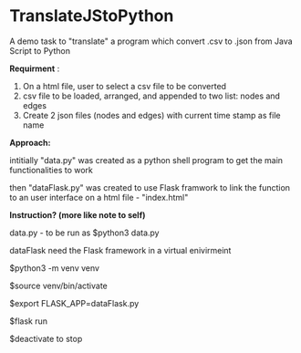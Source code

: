 # TranslateJStoPython
A demo task to "translate" a program which convert .csv to .json from Java Script to Python 

**Requirment** :
1) On a html file, user to select a csv file to be converted 
2) csv file to be loaded, arranged, and appended to two list: nodes and edges
3) Create 2 json files (nodes and edges) with current time stamp as file name 

**Approach:**

intitially "data.py" was created as a python shell program to get the main functionalities to work

then "dataFlask.py" was created to use Flask framwork to link the function to an user interface on a html file - "index.html"

**Instruction?  (more like note to self)**

data.py - to be run as $python3 data.py

dataFlask need the Flask framework in a virtual enivirmeint 
 
$python3 -m venv venv

$source venv/bin/activate

$export FLASK_APP=dataFlask.py

$flask run



$deactivate  to stop
